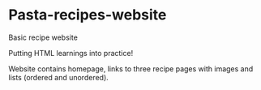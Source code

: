 # Pasta-recipes-website

Basic recipe website

Putting HTML learnings into practice!

Website contains homepage, links to three recipe pages with images and lists (ordered and unordered).